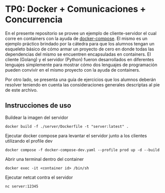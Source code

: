 # TP0: Docker + Comunicaciones + Concurrencia

En el presente repositorio se provee un ejemplo de cliente-servidor el cual corre en containers con la ayuda de [docker-compose](https://docs.docker.com/compose/). El mismo es un ejemplo práctico brindado por la cátedra para que los alumnos tengan un esqueleto básico de cómo armar un proyecto de cero en donde todas las dependencias del mismo se encuentren encapsuladas en containers. El cliente (Golang) y el servidor (Python) fueron desarrollados en diferentes lenguajes simplemente para mostrar cómo dos lenguajes de programación pueden convivir en el mismo proyecto con la ayuda de containers.

Por otro lado, se presenta una guía de ejercicios que los alumnos deberán resolver teniendo en cuenta las consideraciones generales descriptas al pie de este archivo.

## Instrucciones de uso

Buildear la imagen del servidor

```
docker build -f ./server/Dockerfile -t "server:latest" .
```

Ejecutar docker compose para levantar el servidor junto a los clientes utilizando el profile dev

```
docker compose -f docker-compose-dev.yaml --profile prod up -d --build
```

Abrir una terminal dentro del container

```
docker exec -it <container id> /bin/sh
```

Ejecutar netcat contra el servidor

```
nc server:12345
```
